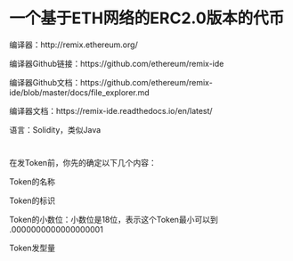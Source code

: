 # 一个基于ETH网络的ERC2.0版本的代币
<p>
编译器：http://remix.ethereum.org/
</p>
<p>
编译器Github链接：https://github.com/ethereum/remix-ide
</p>
<p>
编译器Github文档：https://github.com/ethereum/remix-ide/blob/master/docs/file_explorer.md
</p>
<p>
编译器文档：https://remix-ide.readthedocs.io/en/latest/
</p>
<p>
语言：Solidity，类似Java
</p>

# 
<p>
在发Token前，你先的确定以下几个内容：
</p>
<p>
Token的名称
</p>
<p>
Token的标识
</p>
<p>
Token的小数位：小数位是18位，表示这个Token最小可以到 .0000000000000000001
</p>
<p>
Token发型量
</p>
